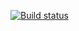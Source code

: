 [![Build status](https://ci.appveyor.com/api/projects/status/a99w736g50opuge2?svg=true)](https://ci.appveyor.com/project/Valdemarovna/ahj-code-events)
